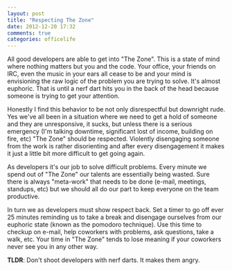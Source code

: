 ```yaml
---
layout: post
title: "Respecting The Zone"
date: 2012-12-20 17:32
comments: true
categories: officelife 
---
```


All good developers are able to get into "The Zone". This is a state of mind
where nothing matters but you and the code. Your office, your friends on IRC,
even the music in your ears all cease to be and your mind is envisioning the
raw logic of the problem you are trying to solve. It's almost euphoric. That is
until a nerf dart hits you in the back of the head because someone is trying to 
get your attention.

Honestly I find this behavior to be not only disrespectful but downright rude.
Yes we've all been in a situation where we need to get a hold of someone and
they are unresponsive, it sucks, but unless there is a serious emergency (I'm
talking downtime, significant lost of income, building on fire, etc) "The Zone"
should be respected. Violently disengaging someone from the work is rather
disorienting and after every disengagement it makes it just a little bit more
difficult to get going again. 

As developers it's our job to solve difficult problems. Every minute we spend
out of "The Zone" our talents are essentially being wasted. Sure there is always
"meta-work" that needs to be done (e-mail, meetings, standups, etc) but we
should all do our part to keep everyone on the team productive.
 
In turn we as developers must show respect back. Set a timer to go off ever 25
minutes reminding us to take a break and disengage ourselves from our euphoric
state (known as the pomodoro technique). Use this time to checkup on e-mail, 
help coworkers with problems, ask questions, take a walk, etc. Your time in 
"The Zone" tends to lose meaning if your coworkers never see you in any other way.

**TLDR**: Don't shoot developers with nerf darts. It makes them angry. 
